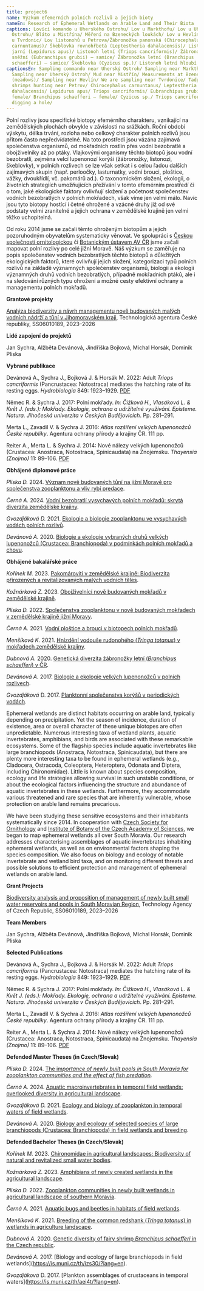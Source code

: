 ```yaml
---
title: project6
name: Výzkum efemerních polních rozlivů a jejich bioty
nameEn: Research of Ephemeral Wetlands on Arable Land and Their Biota
captions: Lovící komando u Uherského Ostrohu/ Lov u Markthofu/ Lov u Uherského
  Ostrohu/ Bláto u Mistřína/ Měření na Bzeneckých loukách/ Lov u Hevlína/ Lovíme
  u Tvrdonic/ Lov listonohů u Petrova/Žábronožka panonská (Chirocephalus
  carnuntanus)/ Škeblovka rovnohřbetá (Leptestheria dahalacensis)/ Listonoh
  jarní (Lepidurus apus)/ Listonoh letní (Triops cancriformis)/ Žábronožka
  sněžní (Eubranchipus grubii) – samice/ Žábronožka letní (Branchipus
  schaefferi) – samice/ Škeblovka (Cyzicus sp.)/ Listonoh letní hloubí důlek/
captionsEn: Sampling commando near Uherský Ostroh/ Sampling near Markthof/
  Sampling near Uherský Ostroh/ Mud near Mistřín/ Measurements at Bzenecké louky
  (meadows)/ Sampling near Hevlín/ We are sampling near Tvrdonice/ Tadpole
  shrimps hunting near Petrov/ Chirocephalus carnuntanus/ Leptestheria
  dahalacensis/ Lepidurus apus/ Triops cancriformis/ Eubranchipus grubii –
  female/ Branchipus schaefferi – female/ Cyzicus sp./ Triops cancriformis is
  digging a hole/
---
```

<div class="cz">
Polní rozlivy jsou specifické biotopy efemérního charakteru, vznikající na zemědělských plochách
obvykle v závislosti na srážkách. Roční období výskytu, délka trvání, rozloha nebo celkový charakter
polních rozlivů jsou přitom často nepředvídatelné. Na toto prostředí jsou vázána zajímavá
společenstva organismů, od mokřadních rostlin přes vodní bezobratlé a obojživelníky až po ptáky.
Vlajkovými organismy těchto biotopů jsou vodní bezobratlí, zejména velcí lupenonozí korýši
(žábronožky, listonozi, škeblovky), v polních rozlivech se lze však setkat i s celou řadou dalších
zajímavých skupin (např. perloočky, lasturnatky, vodní brouci, ploštice, vážky, dvoukřídlí, vč.
pakomárů ad.). O taxonomickém složení, ekologii, o životních strategiích umožňujících přežívání v
tomto efemérním prostředí či o tom, jaké ekologické faktory ovlivňují složení a početnost
společenstev vodních bezobratlých v polních mokřadech, však víme jen velmi málo. Navíc jsou tyto
biotopy hostící i četné ohrožené a vzácné druhy již od své podstaty velmi zranitelné a jejich ochrana v
zemědělské krajině jen velmi těžko uchopitelná.

Od roku 2014 jsme se začali těmto ohroženým biotopům a jejich pozoruhodným obyvatelům
systematicky věnovat. Ve spolupráci s [Českou společností ornitologickou](https://www.birdlife.cz/) či [Botanickým ústavem AV
ČR](https://www.ibot.cas.cz/cs/) jsme začali mapovat polní rozlivy po celé jižní Moravě. Náš výzkum se zaměřuje na popis
společenstev vodních bezobratlých těchto biotopů a důležitých ekologických faktorů, které ovlivňují
jejich složení, kategorizaci typů polních rozlivů na základě významných společenstev organismů,
biologii a ekologii významných druhů vodních bezobratlých, případně mokřadních ptáků, ale i na
sledování různých typu ohrožení a možné cesty efektivní ochrany a managementu polních mokřadů.

**Grantové projekty**

[Analýza biodiverzity a návrh managementu nově budovaných malých vodních nádrží a tůní v Jihomoravském kraji](https://www.sci.muni.cz/vyzkum/resene-projekty/70389), Technologická agentura České republiky, SS06010189, 2023–2026

**Lidé zapojení do projektů**

Jan Sychra, Alžběta Devánová, Jindřiška Bojková, Michal Horsák, Dominik Pliska

<div class="project-publication">

**Vybrané publikace**

Devánová A., Sychra J., Bojková J. & Horsák M. 2022: Adult *Triops cancriformis* (Pancrustacea: Notostraca) mediates the hatching rate of its resting eggs. *Hydrobiologia* 849: 1923–1929. [PDF](https://doi.org/10.1007/s10750-022-04841-9)

Němec R. & Sychra J. 2017: Polní mokřady. *In: Čížková H., Vlasáková L. & Květ J.
(eds.): Mokřady. Ekologie, ochrana a udržitelné využívání. Episteme. Natura. Jihočeská univerzita
v Českých Budějovicích*. Pp. 281–291.

Merta L., Zavadil V. & Sychra J. 2016: *Atlas rozšíření velkých lupenonožců České republiky*.
Agentura ochrany přírody a krajiny ČR. 111 pp.

Reiter A., Merta L. & Sychra J. 2014: Nové nálezy velkých lupenonožců (Crustacea: Anostraca,
Notostraca, Spinicaudata) na Znojemsku. *Thayensia (Znojmo)* 11: 89–106. [PDF](https://nppodyji.env.cz/uploads/soubory/thayensia/cislo11/03_reiter_et_al_89_106_web.pdf)

</div>

<div class="project-theses">

**Obhájené diplomové práce**

*P﻿liska D.* 2024. [Význam nově budovaných tůní na jižní Moravě pro společenstva zooplanktonu a vliv rybí predace](https://is.muni.cz/th/vypsc/?lang=cs).

*Č﻿erná A.* 2024. [Vodní bezobratlí vysychavých polních mokřadů: skrytá diverzita zemědělské krajiny](https://is.muni.cz/th/nqat0/Vodni_bezobratli_vysychavych_polnich_mokradu_skryta_diverzita_zemedelske_krajiny.pdf?lang=cs;info=1).

*Gvozdjáková D.* 2021. [Ekologie a biologie zooplanktonu ve vysychavých vodách polních rozlivů](https://is.muni.cz/th/jle5m/).

*Devánová A.* 2020. [Biologie a ekologie vybraných druhů velkých lupenonožců (Crustacea: Branchiopoda) v podmínkách polních mokřadů a chovu](https://is.muni.cz/th/xjt62/).

**Obhájené bakalářské práce**

*K﻿ořínek M.* 2023. [Pakomárovití v zemědělské krajině: Biodiverzita přirozených a revitalizovaných malých vodních těles](https://is.muni.cz/th/ui6eg/?lang=cs).

*K﻿ožnárková Z.* 2023. [Obojživelnící nově budovaných mokřadů v zemědělské krajině](https://is.muni.cz/th/fsz1x/).

*P﻿liska D.* 2022.  [Společenstva zooplanktonu v nově budovaných mokřadech v zemědělské krajině jižní Moravy](https://is.muni.cz/th/myb3r/).

*Černá A.* 2021. [Vodní ploštice a brouci v biotopech polních mokřadů](https://is.muni.cz/th/zqvfd/).

*Menšíková K.* 2021. [Hnízdění vodouše rudonohého (*Tringa totanus*) v mokřadech zemědělské krajiny](https://is.muni.cz/th/i1z6j/).

*Dubnová A.* 2020. [Genetická diverzita žábronožky letní (*Branchipus schaefferi*) v ČR](https://is.muni.cz/th/peabx/).

*Devánová A.* 2017. [Biologie a ekologie velkých lupenonožců v polních rozlivech](https://is.muni.cz/th/izs30?).

*Gvozdjáková* D. 2017. [Planktonní společenstva korýšů v periodických vodách](https://is.muni.cz/th/aei4t?).

</div>
</div>
<div class="en">
Ephemeral wetlands are distinct habitats occurring on arable land, typically depending on precipitation. Yet the season of incidence, duration of existence, area or overall character of these unique biotopes are often unpredictable. Numerous interesting taxa of wetland plants, aquatic invertebrates, amphibians, and birds are associated with these remarkable ecosystems. Some of the flagship species include aquatic invertebrates like large branchiopods (Anostraca, Notostraca, Spinicaudata), but there are plenty more interesting taxa to be found in ephemeral wetlands (e.g., Cladocera, Ostracoda, Coleoptera, Heteroptera, Odonata and Diptera, including Chironomidae). Little is known about species composition, ecology and life strategies allowing survival in such unstable conditions, or about the ecological factors influencing the structure and abundance of aquatic invertebrates in these wetlands. Furthermore, they accommodate various threatened and rare species that are inherently vulnerable, whose protection on arable land remains precarious.

We have been studying these sensitive ecosystems and their inhabitants systematically since 2014. In cooperation with [Czech Society for Ornithology](https://www.birdlife.org/partners/czechia-czech-society-for-ornithology-cso/) and [Institute of Botany of the Czech Academy of Sciences](https://www.ibot.cas.cz/en/), we began to map ephemeral wetlands all over South Moravia. Our research addresses characterising assemblages of aquatic invertebrates inhabiting ephemeral wetlands, as well as on environmental factors shaping the species composition. We also focus on biology and ecology of notable invertebrate and wetland bird taxa, and on monitoring different threats and possible solutions to efficient protection and management of ephemeral wetlands on arable land.

**Grant Projects**

[Biodiversity analysis and proposition of management of newly built small water reservoirs and pools in South Moravian Region](https://www.sci.muni.cz/en/research/current-projects/70389), Technology Agency of Czech Republic, SS06010189, 2023–2026

**Team Members**

Jan Sychra, Alžběta Devánová, Jindřiška Bojková, Michal Horsák, Dominik Pliska

<div class="project-publication">

**Selected Publications**

Devánová A., Sychra J., Bojková J. & Horsák M. 2022: Adult *Triops cancriformis* (Pancrustacea: Notostraca) mediates the hatching rate of its resting eggs. *Hydrobiologia* 849: 1923–1929. [PDF](https://doi.org/10.1007/s10750-022-04841-9)

Němec R. & Sychra J. 2017: Polní mokřady. *In: Čížková H., Vlasáková L. & Květ J.
(eds.): Mokřady. Ekologie, ochrana a udržitelné využívání. Episteme. Natura. Jihočeská univerzita
v Českých Budějovicích*. Pp. 281–291.

Merta L., Zavadil V. & Sychra J. 2016: *Atlas rozšíření velkých lupenonožců České republiky*.
Agentura ochrany přírody a krajiny ČR. 111 pp.

Reiter A., Merta L. & Sychra J. 2014: Nové nálezy velkých lupenonožců (Crustacea: Anostraca,
Notostraca, Spinicaudata) na Znojemsku. *Thayensia (Znojmo)* 11: 89–106. [PDF](https://nppodyji.env.cz/uploads/soubory/thayensia/cislo11/03_reiter_et_al_89_106_web.pdf)

</div>

<div class="project-theses">

**Defended Master Theses (in Czech/Slovak)**

*P﻿liska D.* 2024. [The im*portance of newly built pools in South Moravia for zooplankton communities and the effect of fish predation*](https://is.muni.cz/th/vypsc/?lang=en)*.*

*Č﻿erná A.* 2024. [Aquatic macroinvertebrates in temporal field wetlands: overlooked diversity in agricultural landscape](https://is.muni.cz/th/nqat0/?lang=en).

*Gvozdjáková D.* 2021. [](https://is.muni.cz/th/jle5m/)[Ecology and biology of zooplankton in temporal waters of field wetlands](https://is.muni.cz/th/jle5m/?lang=en).

*Devánová A.* 2020. [](https://is.muni.cz/th/xjt62/)[Biology and ecology of selected species of large branchiopods (Crustacea: Branchiopoda) in field wetlands and breeding](https://is.muni.cz/th/xjt62/?lang=en).

**Defended Bachelor Theses (in Czech/Slovak)**

*K﻿ořínek M.* 2023. [Chironomidae in agricultural landscapes: Biodiversity of natural and revitalized small water bodies](https://is.muni.cz/th/ui6eg/?lang=en).

*K﻿ožnárková Z.* 2023. [Amphibians of newly created wetlands in the agricultural landscape](https://is.muni.cz/th/fsz1x/?lang=en).

*P﻿liska D.* 2022. [Zooplankton communities in newly built wetlands in agricultural landscape of southern Moravia](https://is.muni.cz/th/myb3r/?lang=en).

*Černá A.* 2021. [](https://is.muni.cz/th/zqvfd/)[Aquatic bugs and beetles in habitats of field wetlands](https://is.muni.cz/th/zqvfd/?lang=en).

*Menšíková K.* 2021. [](https://is.muni.cz/th/i1z6j/)[Breeding of the common redshank (*Tringa totanus*) in wetlands in agriculture landscape](https://is.muni.cz/th/i1z6j/?lang=en).

*Dubnová A.* 2020. [](https://is.muni.cz/th/peabx/)[Genetic diversity of fairy shrimp *Branchipus schaefferi* in the Czech republic](https://is.muni.cz/th/peabx/?lang=en).

*Devánová A.* 2017. [](https://is.muni.cz/th/izs30?)[Biology and ecology of large branchiopods in field wetlands](https://is.muni.cz/th/izs30/?lang=en).

*Gvozdjáková* D. 2017. [](https://is.muni.cz/th/aei4t?)[Plankton assemblages of crustaceans in temporal waters](https://is.muni.cz/th/aei4t/?lang=en).

</div>
</div>